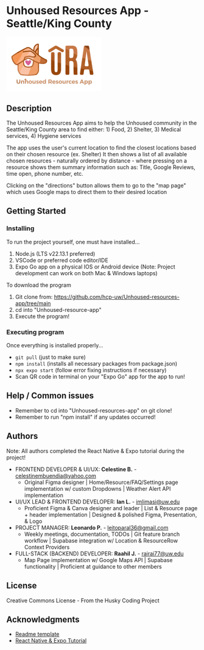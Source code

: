 # Unhoused Resources App - Seattle/King County
<img src="assets/images/Unhoused_Resource_App_Logo.png" width="250">

## Description
The Unhoused Resources App aims to help the Unhoused community in the Seattle/King County area
to find either: 1) Food, 2) Shelter, 3) Medical services, 4) Hygiene services

The app uses the user's current location to find the closest locations based on their chosen resource (ex. Shelter)
It then shows a list of all available chosen resources - naturally ordered by distance - where pressing on a 
resource shows them summary information such as: Title, Google Reviews, time open, phone number, etc.

Clicking on the "directions" button allows them to go to the "map page" which uses Google maps to direct them
to their desired location

## Getting Started
### Installing
To run the project yourself, one must have installed...
1. Node.js (LTS v22.13.1 preferred) 
2. VSCode or preferred code editor/IDE
3. Expo Go app on a physical IOS or Android device
(Note: Project development can work on both Mac & Windows laptops)

To download the program
1. Git clone from: https://github.com/hcp-uw/Unhoused-resources-app/tree/main
2. cd into "Unhoused-resource-app"
3. Execute the program!

### Executing program
Once everything is installed properly...
* ```git pull``` (just to make sure)
* ```npm install``` (installs all necessary packages from package.json)
* ```npx expo start``` (follow error fixing instructions if necessary)
* Scan QR code in terminal on your "Expo Go" app for the app to run!

## Help / Common issues
- Remember to cd into "Unhoused-resources-app" on git clone!
- Remember to run "npm install" if any updates occurred!

## Authors
Note: All authors completed the React Native & Expo tutorial during the project!

* FRONTEND DEVELOPER & UI/UX: **Celestine B.** - celestinembuendia@yahoo.com
   * Original Figma designer | Home/Resource/FAQ/Settings page implementation w/ custom Dropdowns | Weather Alert API implementation <br>
* UI/UX LEAD & FRONTEND DEVELOPER: **Ian L.** - imlimasi@uw.edu
   * Proficient Figma & Canva designer and leader | List & Resource page + header implementation | Designed & polished Figma, Presentation, & Logo <br>
* PROJECT MANAGER: **Leonardo P.** - leitoparal36@gmail.com
   * Weekly meetings, documentation, TODOs | Git feature branch workflow | Supabase integration w/ Location & ResourceRow Context Providers <br>
* FULL-STACK (BACKEND) DEVELOPER: **Raahil J.** - rairai77@uw.edu
   * Map Page implementation w/ Google Maps API | Supabase functionality | Proficient at guidance to other members <br>

## License
Creative Commons License - From the Husky Coding Project

## Acknowledgments
* [Readme template](https://gist.github.com/DomPizzie/7a5ff55ffa9081f2de27c315f5018afc)
* [React Native & Expo Tutorial](https://docs.expo.dev/tutorial/introduction/)
